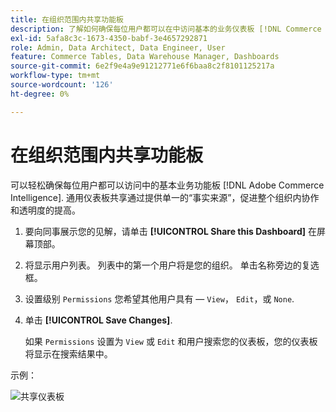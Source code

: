 ```yaml
---
title: 在组织范围内共享功能板
description: 了解如何确保每位用户都可以在中访问基本的业务仪表板 [!DNL Commerce Intelligence].
exl-id: 5afa8c3c-1673-4350-babf-3e4657292871
role: Admin, Data Architect, Data Engineer, User
feature: Commerce Tables, Data Warehouse Manager, Dashboards
source-git-commit: 6e2f9e4a9e91212771e6f6baa8c2f8101125217a
workflow-type: tm+mt
source-wordcount: '126'
ht-degree: 0%

---
```


# 在组织范围内共享功能板

可以轻松确保每位用户都可以访问中的基本业务功能板 [!DNL Adobe Commerce Intelligence]. 通用仪表板共享通过提供单一的“事实来源”，促进整个组织内协作和透明度的提高。

1. 要向同事展示您的见解，请单击 **[!UICONTROL Share this Dashboard]** 在屏幕顶部。

1. 将显示用户列表。 列表中的第一个用户将是您的组织。 单击名称旁边的复选框。

1. 设置级别 `Permissions` 您希望其他用户具有 —  `View`， `Edit`，或 `None`.

1. 单击 **[!UICONTROL Save Changes]**.

   如果 `Permissions` 设置为 `View` 或 `Edit` 和用户搜索您的仪表板，您的仪表板将显示在搜索结果中。

示例：

![共享仪表板](../../assets/share.gif)<!--{: width="675" height="311"}-->
